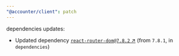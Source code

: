 ```yaml
---
"@accounter/client": patch
---
```

dependencies updates:
  - Updated dependency [`react-router-dom@7.8.2` ↗︎](https://www.npmjs.com/package/react-router-dom/v/7.8.2) (from `7.8.1`, in `dependencies`)

